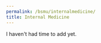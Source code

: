 ```yaml
---
permalink: /bsmu/internalmedicine/
title: Internal Medicine
---
```


I haven't had time to add yet.
